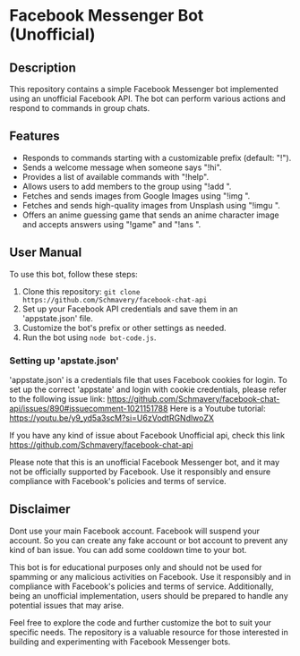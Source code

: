 # Facebook Messenger Bot (Unofficial)

## Description

This repository contains a simple Facebook Messenger bot implemented using an unofficial Facebook API. The bot can perform various actions and respond to commands in group chats.

## Features

- Responds to commands starting with a customizable prefix (default: "!").
- Sends a welcome message when someone says "!hi".
- Provides a list of available commands with "!help".
- Allows users to add members to the group using "!add <username>".
- Fetches and sends images from Google Images using "!img <query>".
- Fetches and sends high-quality images from Unsplash using "!imgu <query>".
- Offers an anime guessing game that sends an anime character image and accepts answers using "!game" and "!ans <answer>".

## User Manual

To use this bot, follow these steps:

1. Clone this repository: `git clone https://github.com/Schmavery/facebook-chat-api`
2. Set up your Facebook API credentials and save them in an 'appstate.json' file.
3. Customize the bot's prefix or other settings as needed.
4. Run the bot using `node bot-code.js`.

### Setting up 'apstate.json'
'appstate.json' is a credentials file that uses Facebook cookies for login. To set up the correct 'appstate' and login with cookie credentials, please refer to the following issue link:
https://github.com/Schmavery/facebook-chat-api/issues/890#issuecomment-1021151788
Here is a Youtube tutorial: https://youtu.be/y9_yd5a3scM?si=U6zVodtRGNdlwoZX

If you have any kind of issue about Facebook Unofficial api, check this link https://github.com/Schmavery/facebook-chat-api

Please note that this is an unofficial Facebook Messenger bot, and it may not be officially supported by Facebook. Use it responsibly and ensure compliance with Facebook's policies and terms of service.


## Disclaimer

Dont use your main Facebook account. Facebook will suspend your account. So you can create any fake account or bot account to prevent any kind of ban issue. You can add some cooldown time to your bot. 

This bot is for educational purposes only and should not be used for spamming or any malicious activities on Facebook. Use it responsibly and in compliance with Facebook's policies and terms of service. Additionally, being an unofficial implementation, users should be prepared to handle any potential issues that may arise.

Feel free to explore the code and further customize the bot to suit your specific needs. The repository is a valuable resource for those interested in building and experimenting with Facebook Messenger bots.
